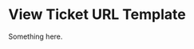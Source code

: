 [title]: # (View Ticket URL Template)
[tags]: # (XXX)
[priority]: # (5768)
# View Ticket URL Template
Something here.
